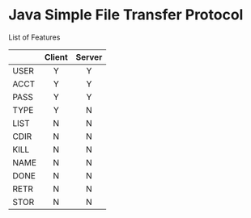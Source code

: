 # Java Simple File Transfer Protocol

List of Features

||   Client   |   Server   |
|--|:----------:|:----------:|
|USER|Y|Y|
|ACCT|Y|Y|
|PASS|Y|Y|
|TYPE|Y|N|
|LIST|N|N|
|CDIR|N|N|
|KILL|N|N|
|NAME|N|N|
|DONE|N|N|
|RETR|N|N|
|STOR|N|N|